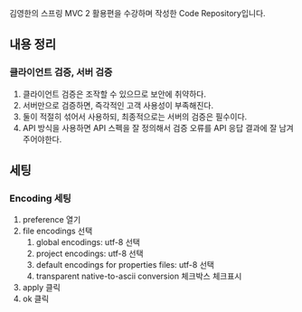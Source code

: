 김영한의 스프링 MVC 2 활용편을 수강하며 작성한 Code Repository입니다.

## 내용 정리

### 클라이언트 검증, 서버 검증

1. 클라이언트 검증은 조작할 수 있으므로 보안에 취약하다.
2. 서버만으로 검증하면, 즉각적인 고객 사용성이 부족해진다.
3. 둘이 적절히 섞어서 사용하되, 최종적으로는 서버의 검증은 필수이다.
4. API 방식을 사용하면 API 스펙을 잘 정의해서 검증 오류를 API 응답 결과에 잘 남겨주어야한다.

## 세팅

### Encoding 세팅 
1. preference 열기
2. file encodings 선택
    1. global encodings: utf-8 선택
    1. project encodings: utf-8 선택
    1. default encodings for properties files: utf-8 선택
    1. transparent native-to-ascii conversion 체크박스 체크표시
3. apply 클릭
4. ok 클릭

